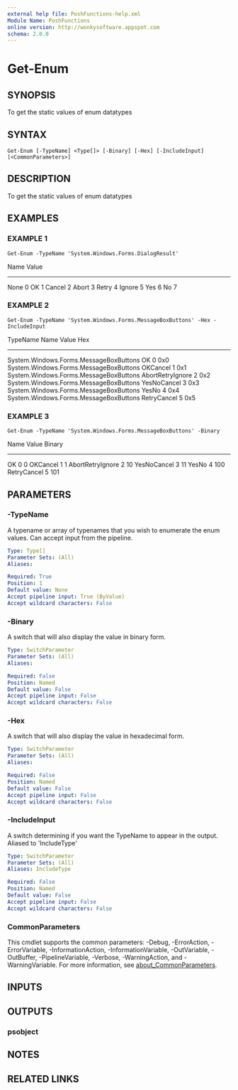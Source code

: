 ```yaml
---
external help file: PoshFunctions-help.xml
Module Name: PoshFunctions
online version: http://wonkysoftware.appspot.com
schema: 2.0.0
---
```


# Get-Enum

## SYNOPSIS
To get the static values of enum datatypes

## SYNTAX

```
Get-Enum [-TypeName] <Type[]> [-Binary] [-Hex] [-IncludeInput] [<CommonParameters>]
```

## DESCRIPTION
To get the static values of enum datatypes

## EXAMPLES

### EXAMPLE 1
```
Get-Enum -TypeName 'System.Windows.Forms.DialogResult'
```

Name   Value
----   -----
None       0
OK         1
Cancel     2
Abort      3
Retry      4
Ignore     5
Yes        6
No         7

### EXAMPLE 2
```
Get-Enum -TypeName 'System.Windows.Forms.MessageBoxButtons' -Hex -IncludeInput
```

TypeName                               Name             Value Hex
--------                               ----             ----- ---
System.Windows.Forms.MessageBoxButtons OK                   0 0x0
System.Windows.Forms.MessageBoxButtons OKCancel             1 0x1
System.Windows.Forms.MessageBoxButtons AbortRetryIgnore     2 0x2
System.Windows.Forms.MessageBoxButtons YesNoCancel          3 0x3
System.Windows.Forms.MessageBoxButtons YesNo                4 0x4
System.Windows.Forms.MessageBoxButtons RetryCancel          5 0x5

### EXAMPLE 3
```
Get-Enum -TypeName 'System.Windows.Forms.MessageBoxButtons' -Binary
```

Name             Value Binary
----             ----- ------
OK                   0 0
OKCancel             1 1
AbortRetryIgnore     2 10
YesNoCancel          3 11
YesNo                4 100
RetryCancel          5 101

## PARAMETERS

### -TypeName
A typename or array of typenames that you wish to enumerate the enum values.
Can accept input from the pipeline.

```yaml
Type: Type[]
Parameter Sets: (All)
Aliases:

Required: True
Position: 1
Default value: None
Accept pipeline input: True (ByValue)
Accept wildcard characters: False
```

### -Binary
A switch that will also display the value in binary form.

```yaml
Type: SwitchParameter
Parameter Sets: (All)
Aliases:

Required: False
Position: Named
Default value: False
Accept pipeline input: False
Accept wildcard characters: False
```

### -Hex
A switch that will also display the value in hexadecimal form.

```yaml
Type: SwitchParameter
Parameter Sets: (All)
Aliases:

Required: False
Position: Named
Default value: False
Accept pipeline input: False
Accept wildcard characters: False
```

### -IncludeInput
A switch determining if you want the TypeName to appear in the output.
Aliased to 'IncludeType'

```yaml
Type: SwitchParameter
Parameter Sets: (All)
Aliases: IncludeType

Required: False
Position: Named
Default value: False
Accept pipeline input: False
Accept wildcard characters: False
```

### CommonParameters
This cmdlet supports the common parameters: -Debug, -ErrorAction, -ErrorVariable, -InformationAction, -InformationVariable, -OutVariable, -OutBuffer, -PipelineVariable, -Verbose, -WarningAction, and -WarningVariable. For more information, see [about_CommonParameters](http://go.microsoft.com/fwlink/?LinkID=113216).

## INPUTS

## OUTPUTS

### psobject
## NOTES

## RELATED LINKS
